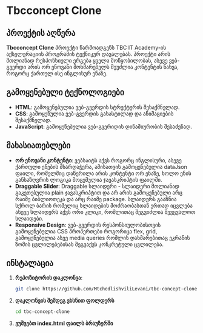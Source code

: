 # Tbcconcept Clone

## პროექტის აღწერა

**Tbcconcept Clone** პროექტი წარმოადგენს TBC IT Academy-ის აქსელერაციის პროგრამის ტექნიკურ დავალებას. პროექტი არის მთლიანად რესპონსიული ერგება ყველა მოწყობილობას, ასევე ვებ-გვერდი არის ორ ენოვანი მოხმარებელს შეუძლია კონტენტის ნახვა, როგორც ქართულ ისე ინგლისურ ენაზე.

## გამოყენებული ტექნოლოგიები

- **HTML**: გამოყენებულია ვებ-გვერდის სტრუქტურის შესაქმნელად.
- **CSS**: გამოყენულია ვებ-გვერდის გასასტილად და ანიმაციების შესაქმნელად.
- **JavaScript**: გამოყენებულია ვებ-გვერიდის დინამიურობის შესაძენად.

## მახასიათებლები

- **ორ ენოვანი კონტენტი**: ვებსაიტს აქვს როგორც ინგლისური, ასევე ქართული ენების მხარდაჭერა, ამისათვის გამოყენებულია dataJson ფაილი, რომელშიც დაწერილა არის კონტენტი ორ ენაზე, ხოლო ენის განსაზღვრის ლოგიკა მოცემულია ჯავასკრიპტის ფაილში.
- **Draggable Slider**: Draggable სლაიდერი - სლაიდერი მთლიანად გაკეთებულია plain ჯავასკრიპტით და არ არის გამოყენებული არც რაიმე ბიბლიოთეკა და არც რაიმე package. სლაიდერს გააჩნია სქროლ ბარის რომელიც სლაიდების მოძრაობასთან ერთად იცვლება ასევე სლაიდერს აქვს ორი კლიკი, რომლითაც შეგვიძლია შევცვალოთ სლაიდები.
- **Responsive Design**: ვებ-გვერდის რესპონსიულობისთვის გამოყენებულია CSS პროპერთები როგორიცა flex, grid, გამოყენებულია ასვე media queries რომლის დახმარებითაც ეკრანის ზომის ცვლილებებისას შეგვაქვს კონკრეტული ცვლილება.

## ინსტალაცია

1. **რეპოზიტორის დაკლონვა**:
   ```bash
   git clone https://github.com/MtchedlishviliLevani/tbc-concept-clone.git
   ```
2. **დაკლონვის შემდეგ ვხსნით ფოლდერს**
   ```bash
   cd tbc-concept-clone
   ```
3. **ვუშვებთ index.html ფაილს ბრაუზერში**
